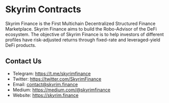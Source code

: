 # Skyrim Contracts

Skyrim Finance is the First Multichain Decentralized Structured Finance Marketplace. Skyrim Finance aims to build the Robo-Advisor of the DeFi ecosystem. The objective of Skyrim Finance is to help investors of different profiles have risk-adjusted returns through fixed-rate and leveraged-yield DeFi products.

## Contact Us

- Telegram: https://t.me/skyrimfinance
- Twitter: https://twitter.com/SkyrimFinance
- Email: contact@skyrim.finance
- Medium: https://medium.com/@skyrimfinance
- Website: https://skyrim.finance